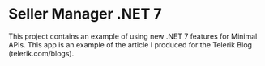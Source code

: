 # Seller Manager .NET 7
This project contains an example of using new .NET 7 features for Minimal APIs. This app is an example of the article I produced for the Telerik Blog (telerik.com/blogs).
